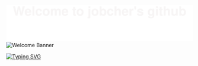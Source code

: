 ![Welcome Banner](https://raw.githubusercontent.com/BEPb/BEPb/dfb3c41cccdaefd89d7fe6d92f6007a1025015a9/assets/Bottom_up.svg)
![Welcome Banner](https://github.com/BEPb/BEPb/blob/main/src/header_.png?raw=true)

[![Typing SVG](https://readme-typing-svg.demolab.com?font=Fira+Code&weight=500&size=22&pause=1000&width=435&lines=Hi+there%F0%9F%91%8B%2C+I+am+Sardor+Rustamov;Welcome+to+my+GitHub+profile!+%F0%9F%98%8E;Always+learning+new+things!+%F0%9F%A6%85)](https://git.io/typing-svg)

<!-- Here are some ideas to get you started:

- 🔭 I’m currently working on ...
- 🌱 I’m currently learning ...
- 👯 I’m looking to collaborate on ...
- 🤔 I’m looking for help with ...
- 💬 Ask me about ...
- 📫 How to reach me: ...
- 😄 Pronouns: ...
- ⚡ Fun fact: ...
-->
